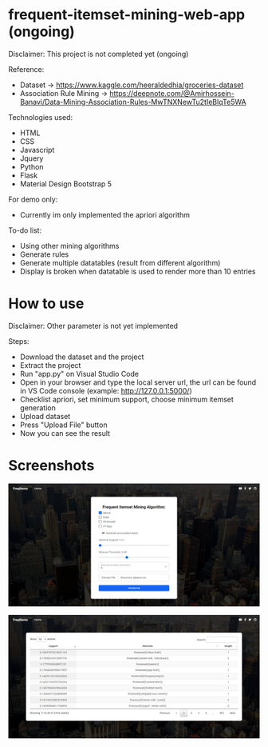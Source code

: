 # frequent-itemset-mining-web-app (ongoing)

Disclaimer: This project is not completed yet (ongoing)

Reference:
- Dataset -> https://www.kaggle.com/heeraldedhia/groceries-dataset
- Association Rule Mining -> https://deepnote.com/@Amirhossein-Banavi/Data-Mining-Association-Rules-MwTNXNewTu2tIeBlqTe5WA

Technologies used:
- HTML
- CSS
- Javascript
- Jquery
- Python
- Flask
- Material Design Bootstrap 5

For demo only:
- Currently im only implemented the apriori algorithm

To-do list:
- Using other mining algorithms
- Generate rules
- Generate multiple datatables (result from different algorithm)
- Display is broken when datatable is used to render more than 10 entries

# How to use 

Disclaimer: Other parameter is not yet implemented

Steps:
- Download the dataset and the project
- Extract the project
- Run "app.py" on Visual Studio Code
- Open in your browser and type the local server url, the url can be found in VS Code console (example: http://127.0.0.1:5000/)
- Checklist apriori, set minimum support, choose minimum itemset generation
- Upload dataset
- Press "Upload File" button
- Now you can see the result

# Screenshots

![alt text](https://github.com/Cravenius/frequent-itemset-mining-web-app/blob/main/screenshots/1.png?raw=true)

![alt text](https://github.com/Cravenius/frequent-itemset-mining-web-app/blob/main/screenshots/2.png?raw=true)
